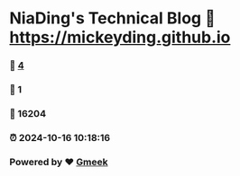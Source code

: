 # NiaDing's Technical Blog  :link: https://mickeyding.github.io 
### :page_facing_up: [4](https://mickeyding.github.io/tag.html) 
### :speech_balloon: 1 
### :hibiscus: 16204 
### :alarm_clock: 2024-10-16 10:18:16 
### Powered by :heart: [Gmeek](https://github.com/Meekdai/Gmeek)
